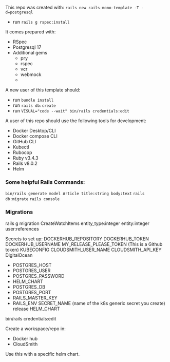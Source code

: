 This repo was created with: `rails new rails-mono-template -T -d=postgresql`
- run `rails g rspec:install`

It comes prepared with:
- RSpec
- Postgresql 17
- Additional gems
  - pry
  - rspec
  - vcr
  - webmock
  -

A new user of this template should:
- run `bundle install`
- run `rails db:create`
- run `VISUAL="code --wait" bin/rails credentials:edit`

A user of this repo should use the following tools for development:
- Docker Desktop/CLI
- Docker compose CLI
- GitHub CLI
- Kubectl
- Rubocop
- Ruby v3.4.3
- Rails v8.0.2
- Helm



### Some helpful Rails Commands:
`bin/rails generate model Article title:string body:text`
`rails db:migrate`
`rails console`

### Migrations
rails g migration CreateWatchItems entity_type:integer entity:integer user:references

Secrets to set up:
DOCKERHUB_REPOSITORY
DOCKERHUB_TOKEN
DOCKERHUB_USERNAME
MY_RELEASE_PLEASE_TOKEN (This is a Github token)
KUBECONFIG
CLOUDSMITH_USER_NAME
CLOUDSMITH_API_KEY
DigitalOcean
  - POSTGRES_HOST
  - POSTGRES_USER
  - POSTGRES_PASSWORD
  - HELM_CHART
  - POSTGRES_DB
  - POSTGRES_PORT
  - RAILS_MASTER_KEY
  - RAILS_ENV
SECRET_NAME (name of the k8s generic secret you create)
release
HELM_CHART

bin/rails credentials:edit

Create a workspace/repo in:
- Docker hub
- CloudSmith


Use this with a specific helm chart.
